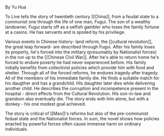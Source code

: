 By Yu Hua

To Live tells the story of twentieth century [[China]], from a feudal state to a communist one through the life of one man, Fugui. The son of a wealthy landowner, Fugui starts off as a selfish gambler who loses the family fortune at a casino. He has servants and is spoiled by his priviliege. 

Various events in Chinese history- land reform, the [[cultural revolution]], the great leap forward- are described through Fugui. After his family loses its property, he's forced into the military (presumably by Nationalist forces) in the run up to the [[Chinese Civil War]]. After he's able to return home he's forced to endure poverty he had never experienced before. His family initially benefits from collectivist policies which provide him with food and shelter. Through all of the forced reforms, he endures tragedy after tragedy. All of the members of his immediate family die. He finds a suitable match for his daugther and has a grandchild. HIs daughter later dies while delivering another child. He describes the corruption and incompetence present in the hospital - direct effects from the Cultural Revolution. HIs son-in-law and grandson also eventually die. The story ends with him alone, but with a donkey - his one modest goal achieved. 

The story is critical of [[Mao]]'s reforms but also of the pre-communist fedual state and the Nationalist forces. In sum, the novel shows how policies enacted by powerful forces often cause immense harm on ordinary individuals. 